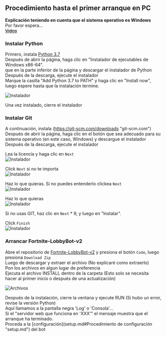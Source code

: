 ## Procedimiento hasta el primer arranque en PC
**Explicación teniendo en cuenta que el sistema operativo es Windows**  
Por favor espera...  
~~[Video]()~~  

### Instalar Python
Primero, instala [Python 3.7](https://www.python.org/downloads/release/python-379 "python.org")  
Después de abrir la página, haga clic en "Instalador de ejecutables de Windows x86-64".  
que en la parte inferior de la página y descargar el instalador de Python  
Después de la descarga, ejecute el instalador  
Marque la casilla "Add Python 3.7 to PATH" y haga clic en "Install now", luego espere hasta que la instalación termine.  

![Instalador](https://user-images.githubusercontent.com/53356872/103261052-5527af00-49e3-11eb-8657-73d7dfd064d5.png)  

Una vez instalado, cierre el instalador 

### Instalar Git
A continuación, instala (https://git-scm.com/downloads "git-scm.com")  
Después de abrir la página, haga clic en el botón que sea adecuado para su sistema operativo (en este caso, Windows) y descargue el instalador  
Después de la descarga, ejecute el instalador  

Lea la licencia y haga clic en `Next`  
![Instalador](https://user-images.githubusercontent.com/53356872/104095053-185b9200-52d8-11eb-8f8b-3ca7b1c6e39e.png)  

Click `Next` si no te importa  
![Instalador](https://user-images.githubusercontent.com/53356872/104095103-5d7fc400-52d8-11eb-90e1-f00b5c378b7b.png)  

Haz lo que quieras. Si no puedes entenderlo clickea `Next`  
![Instalador](https://user-images.githubusercontent.com/53356872/104095141-94ee7080-52d8-11eb-89a8-1514b0c9b48f.png)  

Haz lo que quieras  
![Instalador](https://user-images.githubusercontent.com/53356872/104095174-b51e2f80-52d8-11eb-98d0-8fc062e133b2.png)  

Si no usas GIT, haz clic en `Next` * 9, y luego en "Instalar".  

Click `Finish`  
![Instalador](https://user-images.githubusercontent.com/53356872/104095506-86a15400-52da-11eb-8545-8a089c29a714.png)  

### Arrancar Fortnite-LobbyBot-v2
Abre el repositorio de [Fortnite-LobbyBot-v2](https://github.com/gomashio1596/Fortnite-LobbyBot-v2 "github.com") y presiona el botón `Code`, luego presiona `Download Zip`  
Luego de descargar y extraer el archivo (No explicaré como extraerlo)  
Pon los archivos en algun lugar de preferencia  
Ejecuta el archivo INSTALL dentro de la carpeta (Esto solo se necesita hacer al primer inicio o después de una actualización)  

![Archivos](https://user-images.githubusercontent.com/53356872/104012669-91cd8480-51f3-11eb-9ae6-8dba0e75b927.png)  

Después de la instalación, cierre la ventana y ejecute RUN (Si hubo un error, revise la versión Python)  
Aquí llamamos a la pantalla negra 'Log' o 'Consola'...  
Si el "servidor web que funciona en 'XXX'" el mensaje muestra que el arranque ha terminado.  
Proceda a la [configuración](setup.md#Procedimiento de configuración "setup.md") del bot
